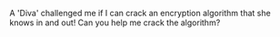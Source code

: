 A 'Diva' challenged me if I can crack an encryption algorithm that she knows in and out! Can you help me crack the algorithm?
